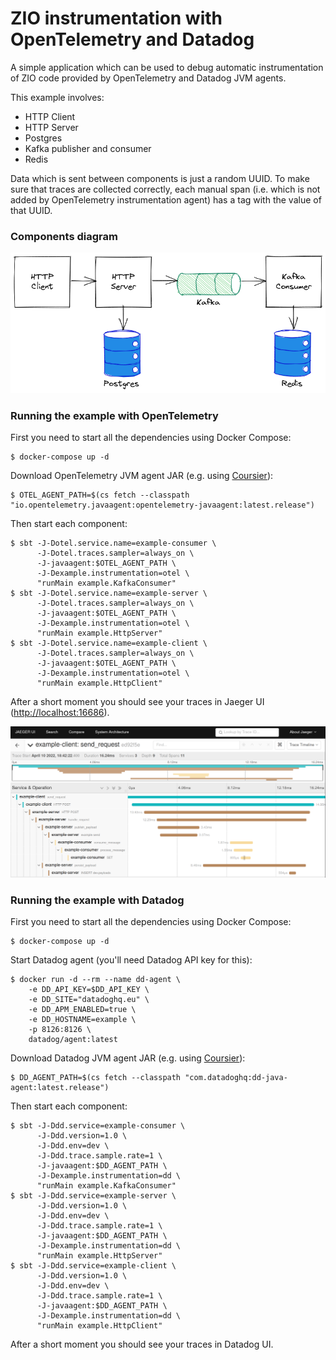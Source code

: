 # ZIO instrumentation with OpenTelemetry and Datadog

A simple application which can be used to debug automatic instrumentation of ZIO code provided by OpenTelemetry and
Datadog JVM agents.

This example involves:

* HTTP Client
* HTTP Server
* Postgres
* Kafka publisher and consumer
* Redis

Data which is sent between components is just a random UUID. To make sure that traces are collected correctly, each
manual span (i.e. which is not added by OpenTelemetry instrumentation agent) has a tag with the value of that UUID.

### Components diagram

![Diagram](docs/diagram.png)

### Running the example with OpenTelemetry

First you need to start all the dependencies using Docker Compose:

```shell
$ docker-compose up -d
```

Download OpenTelemetry JVM agent JAR (e.g. using [Coursier](https://get-coursier.io)):

```shell
$ OTEL_AGENT_PATH=$(cs fetch --classpath "io.opentelemetry.javaagent:opentelemetry-javaagent:latest.release")
```

Then start each component:

```shell
$ sbt -J-Dotel.service.name=example-consumer \
      -J-Dotel.traces.sampler=always_on \
      -J-javaagent:$OTEL_AGENT_PATH \
      -J-Dexample.instrumentation=otel \
      "runMain example.KafkaConsumer"
$ sbt -J-Dotel.service.name=example-server \
      -J-Dotel.traces.sampler=always_on \
      -J-javaagent:$OTEL_AGENT_PATH \
      -J-Dexample.instrumentation=otel \
      "runMain example.HttpServer"
$ sbt -J-Dotel.service.name=example-client \
      -J-Dotel.traces.sampler=always_on \
      -J-javaagent:$OTEL_AGENT_PATH \
      -J-Dexample.instrumentation=otel \
      "runMain example.HttpClient"
```

After a short moment you should see your traces in Jaeger UI ([http://localhost:16686](http://localhost:16686)).

![Trace](docs/trace.png)

### Running the example with Datadog

First you need to start all the dependencies using Docker Compose:

```shell
$ docker-compose up -d
```

Start Datadog agent (you'll need Datadog API key for this):

```shell
$ docker run -d --rm --name dd-agent \
    -e DD_API_KEY=$DD_API_KEY \
    -e DD_SITE="datadoghq.eu" \
    -e DD_APM_ENABLED=true \
    -e DD_HOSTNAME=example \
    -p 8126:8126 \
    datadog/agent:latest
```

Download Datadog JVM agent JAR (e.g. using [Coursier](https://get-coursier.io)):

```shell
$ DD_AGENT_PATH=$(cs fetch --classpath "com.datadoghq:dd-java-agent:latest.release")
```

Then start each component:

```shell
$ sbt -J-Ddd.service=example-consumer \
      -J-Ddd.version=1.0 \
      -J-Ddd.env=dev \
      -J-Ddd.trace.sample.rate=1 \
      -J-javaagent:$DD_AGENT_PATH \
      -J-Dexample.instrumentation=dd \
      "runMain example.KafkaConsumer"
$ sbt -J-Ddd.service=example-server \
      -J-Ddd.version=1.0 \
      -J-Ddd.env=dev \
      -J-Ddd.trace.sample.rate=1 \
      -J-javaagent:$DD_AGENT_PATH \
      -J-Dexample.instrumentation=dd \
      "runMain example.HttpServer"
$ sbt -J-Ddd.service=example-client \
      -J-Ddd.version=1.0 \
      -J-Ddd.env=dev \
      -J-Ddd.trace.sample.rate=1 \
      -J-javaagent:$DD_AGENT_PATH \
      -J-Dexample.instrumentation=dd \
      "runMain example.HttpClient"
```

After a short moment you should see your traces in Datadog UI.
